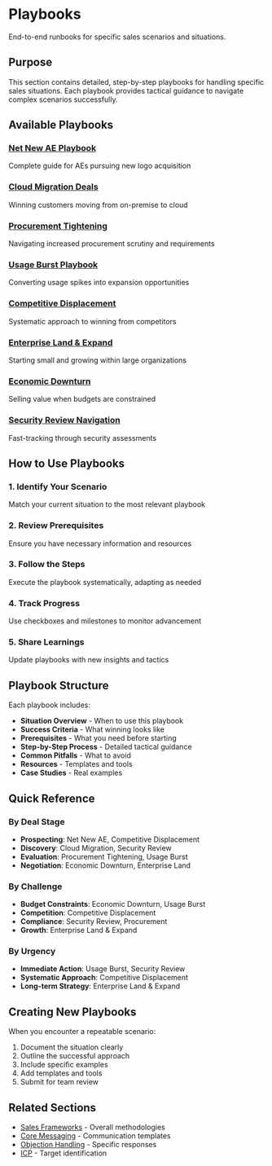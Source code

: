 # Playbooks

End-to-end runbooks for specific sales scenarios and situations.

## Purpose
This section contains detailed, step-by-step playbooks for handling specific sales situations. Each playbook provides tactical guidance to navigate complex scenarios successfully.

## Available Playbooks

### [Net New AE Playbook](./net_new_ae_playbook.md)
Complete guide for AEs pursuing new logo acquisition

### [Cloud Migration Deals](./cloud_migration_deals.md)
Winning customers moving from on-premise to cloud

### [Procurement Tightening](./procurement_tightening.md)
Navigating increased procurement scrutiny and requirements

### [Usage Burst Playbook](./usage_burst_playbook.md)
Converting usage spikes into expansion opportunities

### [Competitive Displacement](./competitive_displacement.md)
Systematic approach to winning from competitors

### [Enterprise Land & Expand](./enterprise_land_expand.md)
Starting small and growing within large organizations

### [Economic Downturn](./economic_downturn.md)
Selling value when budgets are constrained

### [Security Review Navigation](./security_review_nav.md)
Fast-tracking through security assessments

## How to Use Playbooks

### 1. Identify Your Scenario
Match your current situation to the most relevant playbook

### 2. Review Prerequisites
Ensure you have necessary information and resources

### 3. Follow the Steps
Execute the playbook systematically, adapting as needed

### 4. Track Progress
Use checkboxes and milestones to monitor advancement

### 5. Share Learnings
Update playbooks with new insights and tactics

## Playbook Structure

Each playbook includes:
- **Situation Overview** - When to use this playbook
- **Success Criteria** - What winning looks like
- **Prerequisites** - What you need before starting
- **Step-by-Step Process** - Detailed tactical guidance
- **Common Pitfalls** - What to avoid
- **Resources** - Templates and tools
- **Case Studies** - Real examples

## Quick Reference

### By Deal Stage
- **Prospecting**: Net New AE, Competitive Displacement
- **Discovery**: Cloud Migration, Security Review
- **Evaluation**: Procurement Tightening, Usage Burst
- **Negotiation**: Economic Downturn, Enterprise Land

### By Challenge
- **Budget Constraints**: Economic Downturn, Usage Burst
- **Competition**: Competitive Displacement
- **Compliance**: Security Review, Procurement
- **Growth**: Enterprise Land & Expand

### By Urgency
- **Immediate Action**: Usage Burst, Security Review
- **Systematic Approach**: Competitive Displacement
- **Long-term Strategy**: Enterprise Land & Expand

## Creating New Playbooks

When you encounter a repeatable scenario:
1. Document the situation clearly
2. Outline the successful approach
3. Include specific examples
4. Add templates and tools
5. Submit for team review

## Related Sections
- [Sales Frameworks](../sales_frameworks/) - Overall methodologies
- [Core Messaging](../core_messaging/) - Communication templates
- [Objection Handling](../objection_handling/) - Specific responses
- [ICP](../icp/) - Target identification